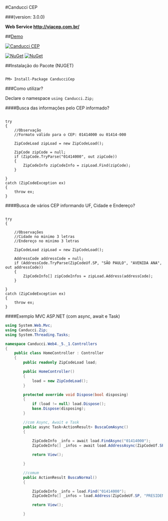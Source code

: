 #Canducci CEP 

###(version: 3.0.0)


__Web Service http://viacep.com.br/__

##[Demo](http://canduccipackages.apphb.com/#/)

[![Canducci CEP](http://i1194.photobucket.com/albums/aa377/netdragoon1/1451501901_send-mail-circle_zps7rugskgd.png)](https://www.nuget.org/packages/CanducciCep/)

[![NuGet](https://img.shields.io/nuget/dt/CanducciCep.svg?style=plastic)](https://www.nuget.org/packages/CanducciCep/)
[![NuGet](https://img.shields.io/nuget/v/CanducciCep.svg?style=plastic)](https://www.nuget.org/packages/CanducciCep/)

##Instalação do Pacote (NUGET)

```Csharp

PM> Install-Package CanducciCep

```

###Como utilizar?

Declare o namespace `using Canducci.Zip;` 

####Busca das informações pelo CEP informado?

```Csharp

try
{
	//Observação
	//Formato válido para o CEP: 01414000 ou 01414-000

    ZipCodeLoad zipLoad = new ZipCodeLoad();
    
    ZipCode zipCode = null;
    if (ZipCode.TryParse("01414000", out zipCode))
    {
        ZipCodeInfo zipCodeInfo = zipLoad.Find(zipCode);
    }   
    
}
catch (ZipCodeException ex)
{
    throw ex;
}

```

####Busca de vários CEP informando UF, Cidade e Endereço?

```Csharp

try
{

	//Observações
	//Cidade no minimo 3 letras
	//Endereço no minimo 3 letras

    ZipCodeLoad zipLoad = new ZipCodeLoad();

    AddressCode addressCode = null;
    if (AddressCode.TryParse(ZipCodeUf.SP, "SÃO PAULO", "AVENIDA ANA", out addressCode))
    {
        ZipCodeInfo[] zipCodeInfos = zipLoad.Address(addressCode);
    }

}
catch (ZipCodeException ex)
{
    throw ex;
}

```

####Exemplo MVC ASP.NET (com async, await e Task)

```csharp
using System.Web.Mvc;
using Canducci.Zip;
using System.Threading.Tasks;

namespace Canducci.Web4._5._1.Controllers
{
    public class HomeController : Controller
    {
        public readonly ZipCodeLoad load;

        public HomeController()
        {
            load = new ZipCodeLoad();
        }

        protected override void Dispose(bool disposing)
        {
            if (load != null) load.Dispose();
            base.Dispose(disposing);
        }

        //com Async, Await e Task
        public async Task<ActionResult> BuscaComAsync()
        {           
             
            ZipCodeInfo _info = await load.FindAsync("01414000");
            ZipCodeInfo[] _infos = await load.AddressAsync(ZipCodeUf.SP, "SÃO PAULO", "AVE");

            return View();

        }

        //comum
        public ActionResult BuscaNormal()
        {

            ZipCodeInfo _info = load.Find("01414000");
            ZipCodeInfo[] _infos = load.Address(ZipCodeUf.SP, "PRESIDENTE PRUDENTE", "AVE");

            return View();

        }

```
